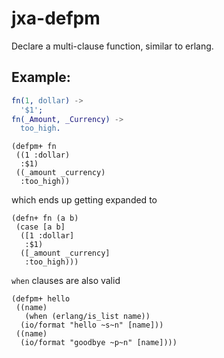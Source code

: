 jxa-defpm
=========

Declare a multi-clause function, similar to erlang.

## Example:

```erlang
fn(1, dollar) ->
  '$1';
fn(_Amount, _Currency) ->
  too_high.
```

```joxa
(defpm+ fn
 ((1 :dollar)
  :$1)
 ((_amount _currency)
  :too_high))
```

which ends up getting expanded to

```joxa
(defn+ fn (a b)
 (case [a b]
  ([1 :dollar]
   :$1)
  ([_amount _currency]
   :too_high)))
```

`when` clauses are also valid

```joxa
(defpm+ hello
 ((name)
   (when (erlang/is_list name))
  (io/format "hello ~s~n" [name]))
 ((name)
  (io/format "goodbye ~p~n" [name])))
```
